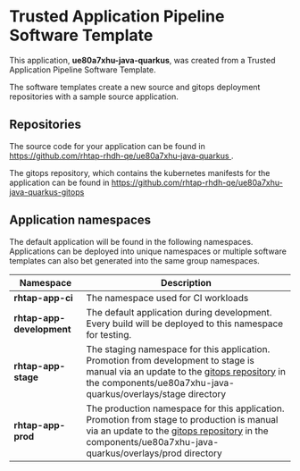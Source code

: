 # Trusted Application Pipeline Software Template

This application, **ue80a7xhu-java-quarkus**, was created from a Trusted Application Pipeline Software Template.

The software templates create a new source and gitops deployment repositories with a sample source application. 

## Repositories

The source code for your application can be found in [https://github.com/rhtap-rhdh-qe/ue80a7xhu-java-quarkus ](https://github.com/rhtap-rhdh-qe/ue80a7xhu-java-quarkus ).
 
The gitops repository, which contains the kubernetes manifests for the application can be found in 
[https://github.com/rhtap-rhdh-qe/ue80a7xhu-java-quarkus-gitops ](https://github.com/rhtap-rhdh-qe/ue80a7xhu-java-quarkus-gitops ) 

## Application namespaces 

The default application will be found in the following namespaces. Applications can be deployed into unique namespaces or multiple software templates can also bet generated into the same group namespaces.  

|  Namespace   |  Description   |  
| -------- | -------- |
| **rhtap-app-ci** | The namespace used for CI workloads |
| **rhtap-app-development** | The default application during development. Every build will be deployed to this namespace for testing. |
| **rhtap-app-stage** | The staging namespace for this application. Promotion from development to stage is manual via an update to the [gitops repository](https://github.com/rhtap-rhdh-qe/ue80a7xhu-java-quarkus-gitops ) in the components/ue80a7xhu-java-quarkus/overlays/stage directory |
| **rhtap-app-prod** | The production namespace for this application. Promotion from stage to production is manual via an update to the [gitops repository](https://github.com/rhtap-rhdh-qe/ue80a7xhu-java-quarkus-gitops ) in the components/ue80a7xhu-java-quarkus/overlays/prod directory |